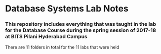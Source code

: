 # Database Systems Lab Notes
<h3>This repository includes everything that was taught in the lab for the Database Course during the spring session of 2017-18 at BITS Pilani Hyderabad Campus</h3>
<p>There are 11 folders in total for the 11 labs that were held</p>
